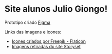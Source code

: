 # Site alunos Julio Giongo! 
 

Prototipo criado <a href="https://www.figma.com/file/fnayTC7vCARDn1aYsc6OGw/Prototipo-site?node-id=0%3A1" target="_blank" rel="noopener noreferrer">Figma</a>

Links das imagens e icones: 

- <a href="https://www.flaticon.com/packs/social-media-51?word=ui" title="Social media">Icones criados por Freepik - Flaticon</a>
- <a href="https://storyset.com/education">Imagens retiradas do site Storyset</a>
